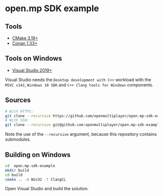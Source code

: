 # open.mp SDK example

## Tools

* [CMake 3.19+](https://cmake.org/)
* [Conan 1.33+](https://conan.io/)

## Tools on Windows

* [Visual Studio 2019+](https://www.visualstudio.com/)

Visual Studio needs the `Desktop development with C++` workload with the `MSVC v142`, `Windows 10 SDK` and `C++ Clang tools for Windows` components.

## Sources

```bash
# With HTTPS:
git clone --recursive https://github.com/openmultiplayer/open.mp-sdk-example
# With SSH:
git clone --recursive git@github.com:openmultiplayer/open.mp-sdk-example
```

Note the use of the `--recursive` argument, because this repository contains submodules.

## Building on Windows

```bash
cd  open.mp-sdk-example
mkdir build
cd build
cmake .. -A Win32 -T ClangCL
```

Open Visual Studio and build the solution.
